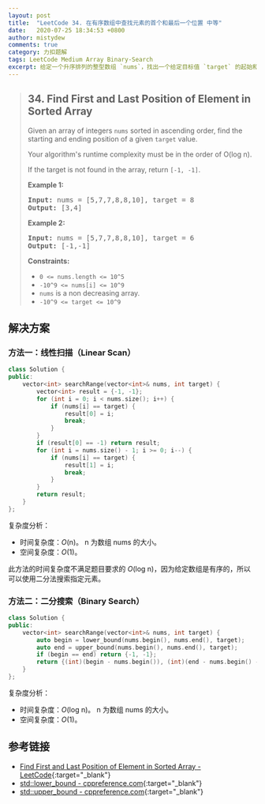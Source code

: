 ```yaml
---
layout: post
title:  "LeetCode 34. 在有序数组中查找元素的首个和最后一个位置 中等"
date:   2020-07-25 18:34:53 +0800
author: mistydew
comments: true
category: 力扣题解
tags: LeetCode Medium Array Binary-Search
excerpt: 给定一个升序排列的整型数组 `nums`，找出一个给定目标值 `target` 的起始和结束位置。
---
```

> ## 34. Find First and Last Position of Element in Sorted Array
> 
> Given an array of integers `nums` sorted in ascending order, find the starting and ending position of a given `target` value.
> 
> Your algorithm's runtime complexity must be in the order of O(log n).
> 
> If the target is not found in the array, return `[-1, -1]`.
> 
> **Example 1:**
> 
> <pre>
> <strong>Input:</strong> nums = [5,7,7,8,8,10], target = 8
> <strong>Output:</strong> [3,4]
> </pre>
> 
> **Example 2:**
> 
> <pre>
> <strong>Input:</strong> nums = [5,7,7,8,8,10], target = 6
> <strong>Output:</strong> [-1,-1]
> </pre>
> 
> **Constraints:**
> 
> * `0 <= nums.length <= 10^5`
> * `-10^9 <= nums[i] <= 10^9`
> * `nums` is a non decreasing array.
> * `-10^9 <= target <= 10^9`

## 解决方案

### 方法一：线性扫描（Linear Scan）

```cpp
class Solution {
public:
    vector<int> searchRange(vector<int>& nums, int target) {
        vector<int> result = {-1, -1};
        for (int i = 0; i < nums.size(); i++) {
            if (nums[i] == target) {
                result[0] = i;
                break;
            }
        }
        if (result[0] == -1) return result;
        for (int i = nums.size() - 1; i >= 0; i--) {
            if (nums[i] == target) {
                result[1] = i;
                break;
            }
        }
        return result;
    }
};
```

复杂度分析：
* 时间复杂度：*O*(n)。
  n 为数组 nums 的大小。
* 空间复杂度：*O*(1)。

此方法的时间复杂度不满足题目要求的 *O*(log n)，因为给定数组是有序的，所以可以使用二分法搜索指定元素。

### 方法二：二分搜索（Binary Search）

```cpp
class Solution {
public:
    vector<int> searchRange(vector<int>& nums, int target) {
        auto begin = lower_bound(nums.begin(), nums.end(), target);
        auto end = upper_bound(nums.begin(), nums.end(), target);
        if (begin == end) return {-1, -1};
        return {(int)(begin - nums.begin()), (int)(end - nums.begin() - 1)};
    }
};
```

复杂度分析：
* 时间复杂度：*O*(log n)。
  n 为数组 nums 的大小。
* 空间复杂度：*O*(1)。

## 参考链接

* [Find First and Last Position of Element in Sorted Array - LeetCode](https://leetcode.com/problems/find-first-and-last-position-of-element-in-sorted-array/){:target="_blank"}
* [std::lower_bound - cppreference.com](https://en.cppreference.com/w/cpp/algorithm/lower_bound){:target="_blank"}
* [std::upper_bound - cppreference.com](https://en.cppreference.com/w/cpp/algorithm/upper_bound){:target="_blank"}
